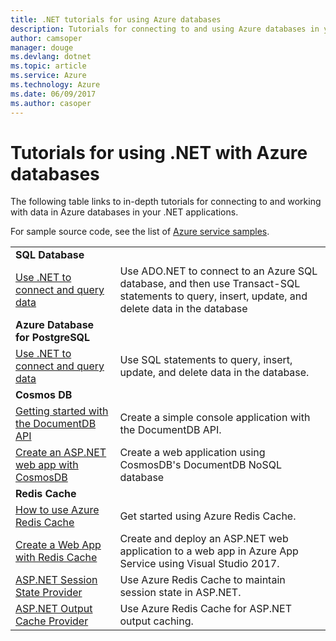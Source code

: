 ```yaml
---
title: .NET tutorials for using Azure databases
description: Tutorials for connecting to and using Azure databases in your .NET applications.
author: camsoper
manager: douge
ms.devlang: dotnet
ms.topic: article
ms.service: Azure
ms.technology: Azure
ms.date: 06/09/2017
ms.author: casoper
---
```


# Tutorials for using .NET with Azure databases

The following table links to in-depth tutorials for connecting to and working with data in Azure databases in your .NET applications.

For sample source code, see the list of [Azure service samples](https://azure.microsoft.com/resources/samples/?platform=dotnet).

| | |
|---|---|
| **SQL Database** ||
| [Use .NET to connect and query data][1] | Use ADO.NET to connect to an Azure SQL database, and then use Transact-SQL statements to query, insert, update, and delete data in the database | 
| **Azure Database for PostgreSQL** ||
| [Use .NET to connect and query data][2] | Use SQL statements to query, insert, update, and delete data in the database. | 
| **Cosmos DB** ||
| [Getting started with the DocumentDB API][4] | Create a simple console application with the DocumentDB API. | 
| [Create an ASP.NET web app with CosmosDB][3] | Create a web application using CosmosDB's DocumentDB NoSQL database | 
| **Redis Cache** | |
| [How to use Azure Redis Cache][6] | Get started using Azure Redis Cache. |
| [Create a Web App with Redis Cache][5] | Create and deploy an ASP.NET web application to a web app in Azure App Service using Visual Studio 2017.  | 
| [ASP.NET Session State Provider][7] | Use Azure Redis Cache to maintain session state in ASP.NET.  | 
| [ASP.NET Output Cache Provider][8] | Use Azure Redis Cache for ASP.NET output caching.  | 
 

[1]: /azure/sql-database/sql-database-connect-query-dotnet
[2]: /azure/postgresql/connect-csharp
[3]: /azure/cosmos-db/documentdb-dotnet-application
[4]: /azure/cosmos-db/documentdb-dotnetcore-get-started
[5]: /azure/redis-cache/cache-web-app-howto
[6]: /azure/redis-cache/cache-dotnet-how-to-use-azure-redis-cache
[7]: /azure/redis-cache/cache-aspnet-session-state-provider
[8]: /azure/redis-cache/cache-aspnet-output-cache-provider
